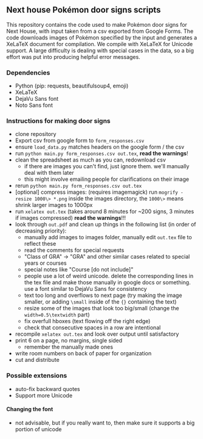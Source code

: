 ## Next house Pokémon door signs scripts

This repository contains the code used to make Pokémon door signs for Next House,
with input taken from a csv exported from Google Forms.
The code downloads images of Pokémon specified by the input
and generates a XeLaTeX document for compilation.
We compile with XeLaTeX for Unicode support.
A large difficulty is dealing with special cases in the data,
so a big effort was put into producing helpful error messages.

### Dependencies
- Python (pip: requests, beautifulsoup4, emoji)
- XeLaTeX
- DejaVu Sans font
- Noto Sans font

### Instructions for making door signs
- clone repository
- Export csv from google form to `form_responses.csv`
- ensure `load_data.py` matches headers on the google form / the csv
- run `python main.py form_responses.csv out.tex`, **read the warnings**!
- clean the spreadsheet as much as you can, redownload csv
  - if there are images you can't find, just ignore them.
    we'll manually deal with them later
  - this might involve emailing people for clarifications on their image
- rerun `python main.py form_responses.csv out.tex`
- [optional] compress images: (requires imagemagick)
  run `mogrify -resize 1000\> *.png` inside the images directory,
  the `1000\>` means shrink larger images to 1000px
- run `xelatex out.tex`
  (takes around 8 minutes for ~200 signs, 3 minutes if images compressed)
  **read the warnings**!!!
- look through `out.pdf` and clean up things in the following list
  (in order of decreasing priority):
  - manually add images to images folder,
    manually edit `out.tex` file to reflect these
  - read the comments for special requests
  - "Class of GRA" -> "GRA" and other similar cases
    related to special years or courses
  - special notes like "Course [do not include]"
  - people use a lot of weird unicode.
    delete the corresponding lines in the tex file and make those manually
    in google docs or something.
    use a font similar to DejaVu Sans for consistency
  - text too long and overflows to next page
    (try making the image smaller,
     or adding `\small` inside of the `{}` containing the text)
  - resize some of the images that look too big/small
    (change the `width=0.5\textwidth` part)
  - fix overfull hboxes (text flowing off the right edge)
  - check that consecutive spaces in a row are intentional
- recompile `xelatex out.tex` and look over output until satisfactory
- print 6 on a page, no margins, single sided
  - remember the manually made ones
- write room numbers on back of paper for organization
- cut and distribute

### Possible extensions
- auto-fix backward quotes
- Support more Unicode

#### Changing the font
- not advisable, but if you really want to,
  then make sure it supports a big portion of unicode
